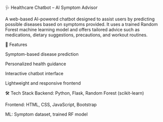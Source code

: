 🩺 Healthcare Chatbot – AI Symptom Advisor

A web-based AI-powered chatbot designed to assist users by predicting possible diseases based on symptoms provided. It uses a trained Random Forest machine learning model and offers tailored advice such as medications, dietary suggestions, precautions, and workout routines.


🚀 Features

Symptom-based disease prediction

Personalized health guidance

Interactive chatbot interface

Lightweight and responsive frontend

🛠️ Tech Stack
Backend: Python, Flask, Random Forest (scikit-learn)

Frontend: HTML, CSS, JavaScript, Bootstrap

ML: Symptom dataset, trained RF model
